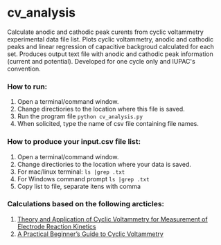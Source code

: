 # cv_analysis

Calculate anodic and cathodic peak curents from cyclic voltammetry experimental data file list. 
Plots cyclic voltammetry, anodic and cathodic peaks and linear regression of capacitive backgroud calculated for each set. Produces output text file with anodic and cathodic peak information (current and potential). Developed for one cycle only and IUPAC's convention. 

### How to run: 
1) Open a terminal/command window.
2) Change directiories to the location where this file is saved.
3) Run the program file
```python cv_analysis.py```
4) When solicited, type the name of csv file containing file names.

### How to produce your input.csv file list:
1) Open a terminal/command window.
2) Change directiories to the location where your data is saved.
3) For mac/linux terminal: 
```ls |grep .txt```
4) For Windows command prompt 
```ls |grep .txt```
5) Copy list to file, separate itens with comma

 ### Calculations based on the following arcticles: 
 1. [Theory and Application of Cyclic Voltammetry for Measurement of Electrode Reaction Kinetics](https://pubs.acs.org/doi/10.1021/ac60230a016)
 2. [A Practical Beginner’s Guide to Cyclic Voltammetry](https://pubs.acs.org/doi/10.1021/acs.jchemed.7b00361)
